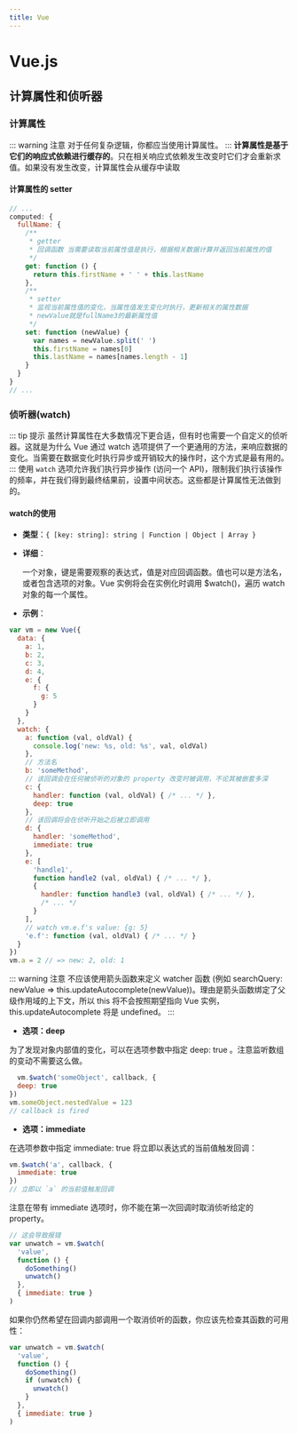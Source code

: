 ```yaml
---
title: Vue
---
```

# Vue.js

## 计算属性和侦听器

### 计算属性

::: warning 注意
对于任何复杂逻辑，你都应当使用计算属性。
:::
**计算属性是基于它们的响应式依赖进行缓存的**。只在相关响应式依赖发生改变时它们才会重新求值。如果没有发生改变，计算属性会从缓存中读取

#### 计算属性的 setter

``` js
// ...
computed: {
  fullName: {
    /**
     * getter
     * 回调函数 当需要读取当前属性值是执行，根据相关数据计算并返回当前属性的值
     */
    get: function () {
      return this.firstName + ' ' + this.lastName
    },
    /**
     * setter
     * 监视当前属性值的变化，当属性值发生变化时执行，更新相关的属性数据
     * newValue就是fullName3的最新属性值
     */
    set: function (newValue) {
      var names = newValue.split(' ')
      this.firstName = names[0]
      this.lastName = names[names.length - 1]
    }
  }
}
// ...
```

### 侦听器(watch)

::: tip 提示
虽然计算属性在大多数情况下更合适，但有时也需要一个自定义的侦听器。这就是为什么 Vue 通过 watch 选项提供了一个更通用的方法，来响应数据的变化。当需要在数据变化时执行异步或开销较大的操作时，这个方式是最有用的。
:::
使用 `watch` 选项允许我们执行异步操作 (访问一个 API)，限制我们执行该操作的频率，并在我们得到最终结果前，设置中间状态。这些都是计算属性无法做到的。

#### watch的使用

- **类型**：`{ [key: string]: string | Function | Object | Array }`
- **详细**：

    一个对象，键是需要观察的表达式，值是对应回调函数。值也可以是方法名，或者包含选项的对象。Vue 实例将会在实例化时调用 $watch()，遍历 watch 对象的每一个属性。
- **示例**：

``` js
var vm = new Vue({
  data: {
    a: 1,
    b: 2,
    c: 3,
    d: 4,
    e: {
      f: {
        g: 5
      }
    }
  },
  watch: {
    a: function (val, oldVal) {
      console.log('new: %s, old: %s', val, oldVal)
    },
    // 方法名
    b: 'someMethod',
    // 该回调会在任何被侦听的对象的 property 改变时被调用，不论其被嵌套多深
    c: {
      handler: function (val, oldVal) { /* ... */ },
      deep: true
    },
    // 该回调将会在侦听开始之后被立即调用
    d: {
      handler: 'someMethod',
      immediate: true
    },
    e: [
      'handle1',
      function handle2 (val, oldVal) { /* ... */ },
      {
        handler: function handle3 (val, oldVal) { /* ... */ },
        /* ... */
      }
    ],
    // watch vm.e.f's value: {g: 5}
    'e.f': function (val, oldVal) { /* ... */ }
  }
})
vm.a = 2 // => new: 2, old: 1
```

::: warning 注意
不应该使用箭头函数来定义 watcher 函数 (例如 searchQuery: newValue => this.updateAutocomplete(newValue))。理由是箭头函数绑定了父级作用域的上下文，所以 this 将不会按照期望指向 Vue 实例，this.updateAutocomplete 将是 undefined。
:::

- **选项：deep**

为了发现对象内部值的变化，可以在选项参数中指定 deep: true 。注意监听数组的变动不需要这么做。

``` js
  vm.$watch('someObject', callback, {
  deep: true
})
vm.someObject.nestedValue = 123
// callback is fired
```

- **选项：immediate**

在选项参数中指定 immediate: true 将立即以表达式的当前值触发回调：

``` js
vm.$watch('a', callback, {
  immediate: true
})
// 立即以 `a` 的当前值触发回调
```

注意在带有 immediate 选项时，你不能在第一次回调时取消侦听给定的 property。

``` js
// 这会导致报错
var unwatch = vm.$watch(
  'value',
  function () {
    doSomething()
    unwatch()
  },
  { immediate: true }
)
```

如果你仍然希望在回调内部调用一个取消侦听的函数，你应该先检查其函数的可用性：

``` js
var unwatch = vm.$watch(
  'value',
  function () {
    doSomething()
    if (unwatch) {
      unwatch()
    }
  },
  { immediate: true }
)
```

